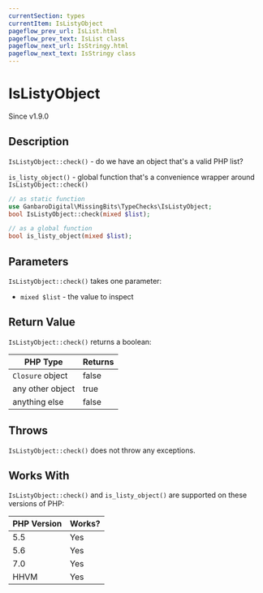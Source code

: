 ```yaml
---
currentSection: types
currentItem: IsListyObject
pageflow_prev_url: IsList.html
pageflow_prev_text: IsList class
pageflow_next_url: IsStringy.html
pageflow_next_text: IsStringy class
---
```


# IsListyObject

<div class="callout info" markdown="1">
Since v1.9.0
</div>

## Description

`IsListyObject::check()` - do we have an object that's a valid PHP list?

`is_listy_object()` - global function that's a convenience wrapper around `IsListyObject::check()`

```php
// as static function
use GanbaroDigital\MissingBits\TypeChecks\IsListyObject;
bool IsListyObject::check(mixed $list);

// as a global function
bool is_listy_object(mixed $list);
```

## Parameters

`IsListyObject::check()` takes one parameter:

* `mixed $list` - the value to inspect

## Return Value

`IsListyObject::check()` returns a boolean:

PHP Type | Returns
---------|--------
`Closure` object | false
any other object | true
anything else | false

## Throws

`IsListyObject::check()` does not throw any exceptions.

## Works With

`IsListyObject::check()` and `is_listy_object()` are supported on these versions of PHP:

PHP Version | Works?
------------|-------
5.5 | Yes
5.6 | Yes
7.0 | Yes
HHVM | Yes
